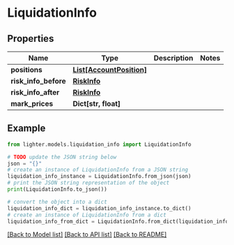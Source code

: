 # LiquidationInfo


## Properties

Name | Type | Description | Notes
------------ | ------------- | ------------- | -------------
**positions** | [**List[AccountPosition]**](AccountPosition.md) |  | 
**risk_info_before** | [**RiskInfo**](RiskInfo.md) |  | 
**risk_info_after** | [**RiskInfo**](RiskInfo.md) |  | 
**mark_prices** | **Dict[str, float]** |  | 

## Example

```python
from lighter.models.liquidation_info import LiquidationInfo

# TODO update the JSON string below
json = "{}"
# create an instance of LiquidationInfo from a JSON string
liquidation_info_instance = LiquidationInfo.from_json(json)
# print the JSON string representation of the object
print(LiquidationInfo.to_json())

# convert the object into a dict
liquidation_info_dict = liquidation_info_instance.to_dict()
# create an instance of LiquidationInfo from a dict
liquidation_info_from_dict = LiquidationInfo.from_dict(liquidation_info_dict)
```
[[Back to Model list]](../README.md#documentation-for-models) [[Back to API list]](../README.md#documentation-for-api-endpoints) [[Back to README]](../README.md)


